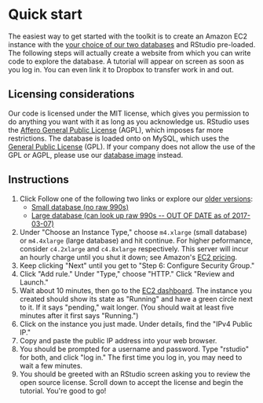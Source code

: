 # Quick start

The easiest way to get started with the toolkit is to create an Amazon EC2 instance with the [your choice of our two databases](http://990.charitynavigator.org/clone-database) and RStudio pre-loaded. The following steps will actually create a website from which you can write code to explore the database. A tutorial will appear on screen as soon as you log in. You can even link it to Dropbox to transfer work in and out.

## Licensing considerations

Our code is licensed under the MIT license, which gives you permission to do anything you want with it as long as you acknowledge us. RStudio uses the [Affero General Public License](https://www.gnu.org/licenses/agpl-3.0.en.html) (AGPL), which imposes far more restrictions. The database is loaded onto on MySQL, which uses the [General Public License](https://www.gnu.org/licenses/gpl-3.0.en.html) (GPL). If your company does not allow the use of the GPL or AGPL, please use our [database image](http://990.charitynavigator.org/clone-database) instead.

## Instructions

1. Click Follow one of the following two links or explore our [older versions](http://990.charitynavigator.org/versions): 
   * [Small database (no raw 990s)](https://console.aws.amazon.com/ec2/home?region=us-east-1#launchAmi=ami-eb2687fd)
   * [Large database (can look up raw 990s -- OUT OF DATE as of 2017-03-07)](https://console.aws.amazon.com/ec2/home?region=us-east-1#launchAmi=ami-76bb4060)
1. Under "Choose an Instance Type," choose `m4.xlarge` (small database) or `m4.4xlarge` (large database) and hit continue. For higher peformance, consider `c4.2xlarge` and `c4.8xlarge` respectively. This server will incur an hourly charge until you shut it down; see Amazon's [EC2 pricing](https://aws.amazon.com/ec2/pricing/on-demand/). 
1. Keep clicking "Next" until you get to "Step 6: Configure Security Group."
1. Click "Add rule." Under "Type," choose "HTTP." Click "Review and Launch."
1. Wait about 10 minutes, then go to the [EC2 dashboard](https://console.aws.amazon.com/ec2). The instance you created should show its state as "Running" and have a green circle next to it. If it says "pending," wait longer. (You should wait at least five minutes after it first says "Running.")
1. Click on the instance you just made. Under details, find the "IPv4 Public IP."
1. Copy and paste the public IP address into your web browser. 
1. You should be prompted for a username and password. Type "rstudio" for both, and click "log in." The first time you log in, you may need to wait a few minutes.
1. You should be greeted with an RStudio screen asking you to review the open source license. Scroll down to accept the license and begin the tutorial. You're good to go!
